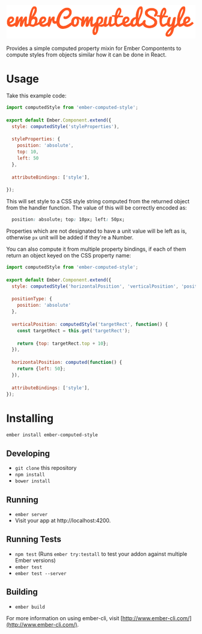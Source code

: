 ![Ember Computed Style](/data/emberComputedStyleLogo.png)

Provides a simple computed property mixin for Ember Compontents to compute styles 
from objects similar how it can be done in React.

# Usage

Take this example code:

```javascript
import computedStyle from 'ember-computed-style';

export default Ember.Component.extend({
  style: computedStyle('styleProperties'),

  styleProperties: {
    position: 'absolute',
    top: 10,
    left: 50
  },

  attributeBindings: ['style'],

});
```

This will set style to a CSS style string computed from the returned object from
the handler function. The value of this will be correctly encoded as:

```css
  position: absolute; top: 10px; left: 50px;
```

Properties which are not designated to have a unit value will be left as is, 
otherwise `px` unit will be added if they're a Number.

You can also compute it from multiple property bindings, if each of them return
an object keyed on the CSS property name:

```javascript
import computedStyle from 'ember-computed-style';

export default Ember.Component.extend({
  style: computedStyle('horizontalPosition', 'verticalPosition', 'positionType'),

  positionType: {
    position: 'absolute'
  },
  
  verticalPosition: computedStyle('targetRect', function() {
    const targetRect = this.get('targetRect');

    return {top: targetRect.top + 10};
  }),

  horizontalPosition: computed(function() {
    return {left: 50};
  }),

  attributeBindings: ['style'],
});
```

# Installing

```
ember install ember-computed-style
```

## Developing

* `git clone` this repository
* `npm install`
* `bower install`

## Running

* `ember server`
* Visit your app at http://localhost:4200.

## Running Tests

* `npm test` (Runs `ember try:testall` to test your addon against multiple Ember versions)
* `ember test`
* `ember test --server`

## Building

* `ember build`

For more information on using ember-cli, visit [http://www.ember-cli.com/](http://www.ember-cli.com/).
